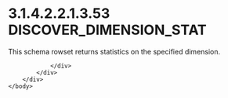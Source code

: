 <html dir="LTR" xmlns:mshelp="http://msdn.microsoft.com/mshelp" xmlns:ddue="http://ddue.schemas.microsoft.com/authoring/2003/5" xmlns:xlink="http://www.w3.org/1999/xlink" xmlns:tool="http://www.microsoft.com/tooltip">
    <head>
        <meta http-equiv="Content-Type" content="text/html; CHARSET=utf-8"></meta>
        <meta name="save" content="history"></meta>
        <title>3.1.4.2.2.1.3.53 DISCOVER_DIMENSION_STAT</title>
        <xml>
            <mshelp:toctitle title="3.1.4.2.2.1.3.53 DISCOVER_DIMENSION_STAT"></mshelp:toctitle>
            <mshelp:rltitle title="[MS-SSAS]: DISCOVER_DIMENSION_STAT"></mshelp:rltitle>
            <mshelp:keyword index="A" term="2919437a-0c1f-490a-af4e-7402d716a687"></mshelp:keyword>
            <mshelp:attr name="DCSext.ContentType" value="open specification"></mshelp:attr>
            <mshelp:attr name="AssetID" value="2919437a-0c1f-490a-af4e-7402d716a687"></mshelp:attr>
            <mshelp:attr name="TopicType" value="kbRef"></mshelp:attr>
            <mshelp:attr name="DCSext.Title" value="[MS-SSAS]: DISCOVER_DIMENSION_STAT" />
        </xml>
    </head>
    <body>
        <div id="header">
            <h1 class="heading">3.1.4.2.2.1.3.53 DISCOVER_DIMENSION_STAT</h1>
        </div>
        <div id="mainSection">
            <div id="mainBody">
                <div id="allHistory" class="saveHistory"></div>
                <div id="sectionSection0" class="section" name="collapseableSection">
                    

<p>This schema rowset returns statistics on the specified
dimension.</p>


                </div>
            </div>
        </div>
    </body>
</html>